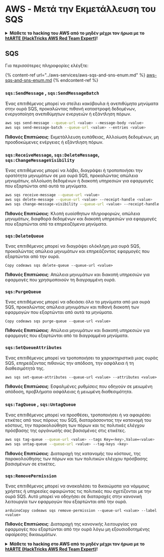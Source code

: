 # AWS - Μετά την Εκμετάλλευση του SQS

<details>

<summary><strong>Μάθετε το hacking του AWS από το μηδέν μέχρι τον ήρωα με το</strong> <a href="https://training.hacktricks.xyz/courses/arte"><strong>htARTE (HackTricks AWS Red Team Expert)</strong></a><strong>!</strong></summary>

Άλλοι τρόποι για να υποστηρίξετε το HackTricks:

* Εάν θέλετε να δείτε την **εταιρεία σας να διαφημίζεται στο HackTricks** ή να **κατεβάσετε το HackTricks σε μορφή PDF** ελέγξτε τα [**ΣΧΕΔΙΑ ΣΥΝΔΡΟΜΗΣ**](https://github.com/sponsors/carlospolop)!
* Αποκτήστε το [**επίσημο PEASS & HackTricks swag**](https://peass.creator-spring.com)
* Ανακαλύψτε [**την Οικογένεια PEASS**](https://opensea.io/collection/the-peass-family), τη συλλογή μας από αποκλειστικά [**NFTs**](https://opensea.io/collection/the-peass-family)
* **Εγγραφείτε στη** 💬 [**ομάδα Discord**](https://discord.gg/hRep4RUj7f) ή στη [**ομάδα telegram**](https://t.me/peass) ή **ακολουθήστε** μας στο **Twitter** 🐦 [**@hacktricks_live**](https://twitter.com/hacktricks_live)**.**
* **Μοιραστείτε τα hacking tricks σας υποβάλλοντας PRs στα** [**HackTricks**](https://github.com/carlospolop/hacktricks) και [**HackTricks Cloud**](https://github.com/carlospolop/hacktricks-cloud) αποθετήρια του github.

</details>

## SQS

Για περισσότερες πληροφορίες ελέγξτε:

{% content-ref url="../aws-services/aws-sqs-and-sns-enum.md" %}
[aws-sqs-and-sns-enum.md](../aws-services/aws-sqs-and-sns-enum.md)
{% endcontent-ref %}

### `sqs:SendMessage` , `sqs:SendMessageBatch`

Ένας επιτιθέμενος μπορεί να στείλει κακόβουλα ή ανεπιθύμητα μηνύματα στην ουρά SQS, προκαλώντας πιθανή καταστροφή δεδομένων, ενεργοποίηση ανεπιθύμητων ενεργειών ή εξάντληση πόρων.
```bash
aws sqs send-message --queue-url <value> --message-body <value>
aws sqs send-message-batch --queue-url <value> --entries <value>
```
**Πιθανές Επιπτώσεις**: Εκμετάλλευση ευπάθειας, Αλλοίωση δεδομένων, μη προσδοκώμενες ενέργειες ή εξάντληση πόρων.

### `sqs:ReceiveMessage`, `sqs:DeleteMessage`,  `sqs:ChangeMessageVisibility`

Ένας επιτιθέμενος μπορεί να λάβει, διαγράψει ή τροποποιήσει την ορατότητα μηνυμάτων σε μια ουρά SQS, προκαλώντας απώλεια μηνυμάτων, αλλοίωση δεδομένων ή διακοπή υπηρεσιών για εφαρμογές που εξαρτώνται από αυτά τα μηνύματα.
```bash
aws sqs receive-message --queue-url <value>
aws sqs delete-message --queue-url <value> --receipt-handle <value>
aws sqs change-message-visibility --queue-url <value> --receipt-handle <value> --visibility-timeout <value>
```
**Πιθανές Επιπτώσεις**: Κλοπή ευαίσθητων πληροφοριών, απώλεια μηνυμάτων, διαφθορά δεδομένων και διακοπή υπηρεσιών για εφαρμογές που εξαρτώνται από τα επηρεαζόμενα μηνύματα.

### `sqs:DeleteQueue`

Ένας επιτιθέμενος μπορεί να διαγράψει ολόκληρη μια ουρά SQS, προκαλώντας απώλεια μηνυμάτων και επηρεάζοντας εφαρμογές που εξαρτώνται από την ουρά.
```arduino
Copy codeaws sqs delete-queue --queue-url <value>
```
**Πιθανές Επιπτώσεις**: Απώλεια μηνυμάτων και διακοπή υπηρεσιών για εφαρμογές που χρησιμοποιούν τη διαγραμμένη ουρά.

### `sqs:PurgeQueue`

Ένας επιτιθέμενος μπορεί να αδειάσει όλα τα μηνύματα από μια ουρά SQS, προκαλώντας απώλεια μηνυμάτων και πιθανή διακοπή των εφαρμογών που εξαρτώνται από αυτά τα μηνύματα.
```arduino
Copy codeaws sqs purge-queue --queue-url <value>
```
**Πιθανές Επιπτώσεις**: Απώλεια μηνυμάτων και διακοπή υπηρεσιών για εφαρμογές που εξαρτώνται από τα διαγραμμένα μηνύματα.

### `sqs:SetQueueAttributes`

Ένας επιτιθέμενος μπορεί να τροποποιήσει τα χαρακτηριστικά μιας ουράς SQS, επηρεάζοντας πιθανώς την απόδοση, την ασφάλεια ή τη διαθεσιμότητά της.
```arduino
aws sqs set-queue-attributes --queue-url <value> --attributes <value>
```
**Πιθανές Επιπτώσεις**: Εσφαλμένες ρυθμίσεις που οδηγούν σε μειωμένη απόδοση, προβλήματα ασφάλειας ή μειωμένη διαθεσιμότητα.

### `sqs:TagQueue` , `sqs:UntagQueue`

Ένας επιτιθέμενος μπορεί να προσθέσει, τροποποιήσει ή να αφαιρέσει ετικέτες από τους πόρους του SQS, διαταράσσοντας την κατανομή του κόστους, την παρακολούθηση των πόρων και τις πολιτικές ελέγχου πρόσβασης της οργάνωσής σας βασισμένες στις ετικέτες.
```bash
aws sqs tag-queue --queue-url <value> --tags Key=<key>,Value=<value>
aws sqs untag-queue --queue-url <value> --tag-keys <key>
```
**Πιθανές Επιπτώσεις**: Διαταραχή της κατανομής του κόστους, της παρακολούθησης των πόρων και των πολιτικών ελέγχου πρόσβασης βασισμένων σε ετικέτες.

### `sqs:RemovePermission`

Ένας επιτιθέμενος μπορεί να ανακαλέσει τα δικαιώματα για νόμιμους χρήστες ή υπηρεσίες αφαιρώντας τις πολιτικές που σχετίζονται με την ουρά SQS. Αυτό μπορεί να οδηγήσει σε διαταραχές στην κανονική λειτουργία των εφαρμογών που εξαρτώνται από την ουρά.
```arduino
arduinoCopy codeaws sqs remove-permission --queue-url <value> --label <value>
```
**Πιθανές Επιπτώσεις**: Διαταραχή της κανονικής λειτουργίας για εφαρμογές που εξαρτώνται από την ουρά λόγω μη εξουσιοδοτημένης αφαίρεσης δικαιωμάτων.

<details>

<summary><strong>Μάθετε το hacking στο AWS από το μηδέν μέχρι τον ήρωα με το</strong> <a href="https://training.hacktricks.xyz/courses/arte"><strong>htARTE (HackTricks AWS Red Team Expert)</strong></a><strong>!</strong></summary>

Άλλοι τρόποι για να υποστηρίξετε το HackTricks:

* Εάν θέλετε να δείτε την **εταιρεία σας να διαφημίζεται στο HackTricks** ή να **κατεβάσετε το HackTricks σε μορφή PDF**, ελέγξτε τα [**ΠΑΚΕΤΑ ΣΥΝΔΡΟΜΗΣ**](https://github.com/sponsors/carlospolop)!
* Αποκτήστε το [**επίσημο PEASS & HackTricks swag**](https://peass.creator-spring.com)
* Ανακαλύψτε [**την Οικογένεια PEASS**](https://opensea.io/collection/the-peass-family), τη συλλογή μας από αποκλειστικά [**NFTs**](https://opensea.io/collection/the-peass-family)
* **Εγγραφείτε στη** 💬 [**ομάδα Discord**](https://discord.gg/hRep4RUj7f) ή στη [**ομάδα telegram**](https://t.me/peass) ή **ακολουθήστε** μας στο **Twitter** 🐦 [**@hacktricks_live**](https://twitter.com/hacktricks_live)**.**
* **Μοιραστείτε τα κόλπα σας για το hacking υποβάλλοντας PRs στα** [**HackTricks**](https://github.com/carlospolop/hacktricks) και [**HackTricks Cloud**](https://github.com/carlospolop/hacktricks-cloud) αποθετήρια του github.

</details>
